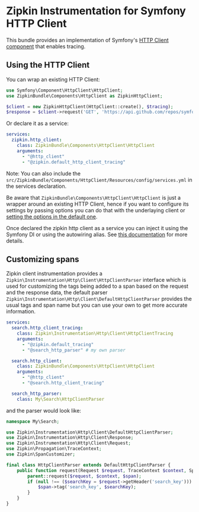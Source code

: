 # Zipkin Instrumentation for Symfony HTTP Client

This bundle provides an implementation of Symfony's [HTTP Client component](https://symfony.com/doc/current/components/http_client.html) that enables tracing.

## Using the HTTP Client

You can wrap an existing HTTP Client:

```php
use Symfony\Component\HttpClient\HttpClient;
use ZipkinBundle\Components\HttpClient as ZipkinHttpClient;

$client = new ZipkinHttpClient(HttpClient::create(), $tracing);
$response = $client->request('GET', 'https://api.github.com/repos/symfony/symfony-docs');
```

Or declare it as a service:

```yaml
services:
  zipkin.http_client:
    class: ZipkinBundle\Components\HttpClient\HttpClient
    arguments:
      - "@http_client"
      - "@zipkin.default_http_client_tracing"
```

Note: You can also include the `src/ZipkinBundle/Components/HttpClient/Resources/config/services.yml` in the services declaration.

Be aware that `ZipkinBundle\Components\HttpClient\HttpClient` is just a wrapper around an existing HTTP Client, hence if you want to configure its settings by passing options you can do that with the underlaying client or [setting the options in the default one](https://symfony.com/doc/current/reference/configuration/framework.html#http-client).

Once declared the zipkin http client as a service you can inject it using the Symfony DI or using the autowiring alias. See [this documentation](https://symfony.com/doc/current/components/http_client.html#injecting-the-http-client-into-services) for more details.

## Customizing spans

Zipkin client instrumentation provides a `Zipkin\Instrumentation\Http\Client\HttpClientParser` interface which is used for customizing the tags being added to a span based on the request and the response data, the default parser `Zipkin\Instrumentation\Http\Client\DefaultHttpClientParser` provides the usual tags and span name but you can use your own to get more accurate information.

```yaml
services:
  search.http_client_tracing:
    class: Zipkin\Instrumentation\Http\Client\HttpClientTracing
    arguments:
      - "@zipkin.default_tracing"
      - "@search_http_parser" # my own parser

  search.http_client:
    class: ZipkinBundle\Components\HttpClient\HttpClient
    arguments:
      - "@http_client"
      - "@search.http_client_tracing"

  search_http_parser:
    class: My\Search\HttpClientParser
```

and the parser would look like:

```php
namespace My\Search;

use Zipkin\Instrumentation\Http\Client\DefaultHttpClientParser;
use Zipkin\Instrumentation\Http\Client\Response;
use Zipkin\Instrumentation\Http\Client\Request;
use Zipkin\Propagation\TraceContext;
use Zipkin\SpanCustomizer;

final class HttpClientParser extends DefaultHttpClientParser {
    public function request(Request $request, TraceContext $context, SpanCustomizer $span): void {
        parent::request($request, $context, $span);
        if (null !== ($searchKey = $request->getHeader('search_key'))) {
            $span->tag('search_key', $searchKey);
        }
    }
}
```
